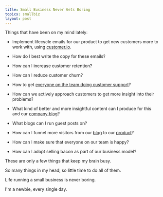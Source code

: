 ```yaml
---
title: Small Business Never Gets Boring
topics: smallbiz
layout: post
---
```

Things that have been on my mind lately:

- Implement lifecycle emails for our product to get new customers more to work
  with, using [customer.io](http://customer.io).

- How do I best write the copy for these emails?

- How can I increase customer retention?

- How can I reduce customer churn?

- How to get [everyone on the team doing customer
  support](https://37signals.com/svn/posts/3676-everyone-on-support)?

- How can we actively approach customers to get more insight into their
  problems?

- What kind of better and more insightful content can I produce for this and our
  [company blog](http://about.travis-ci.org/blog)?

- What blogs can I run guest posts on?

- How can I funnel more visitors from our
  [blog](http://about.travis-ci.org/blog) to our
  [product](https://travis-ci.com)?

- How can I make sure that everyone on our team is happy?

- How can I adopt selling bacon as part of our business model?

These are only a few things that keep my brain busy.

So many things in my head, so little time to do all of them.

Life running a small business is never boring.

I'm a newbie, every single day.
